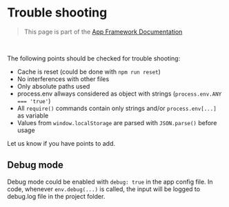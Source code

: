 # Trouble shooting

> This page is part of the [App Framework Documentation](../DOCUMENTATION.md)

<br />

The following points should be checked for trouble shooting:

- Cache is reset (could be done with `npm run reset`)
- No interferences with other files
- Only absolute paths used
- process.env allways considered as object with strings (`process.env.ANY === 'true'`)
- All `require()` commands contain only strings and/or `process.env[...]` as variable
- Values from `window.localStorage` are parsed with `JSON.parse()` before usage

Let us know if you have points to add.

## Debug mode

Debug mode could be enabled with `debug: true` in the app config file. In code, whenever `env.debug(...)` is called, the input will be logged to debug.log file in the project folder.

